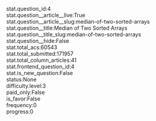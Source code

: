 stat.question_id:4  
stat.question__article__live:True  
stat.question__article__slug:median-of-two-sorted-arrays  
stat.question__title:Median of Two Sorted Arrays  
stat.question__title_slug:median-of-two-sorted-arrays  
stat.question__hide:False  
stat.total_acs:60543  
stat.total_submitted:171957  
stat.total_column_articles:41  
stat.frontend_question_id:4  
stat.is_new_question:False  
status:None  
difficulty.level:3  
paid_only:False  
is_favor:False  
frequency:0  
progress:0  
